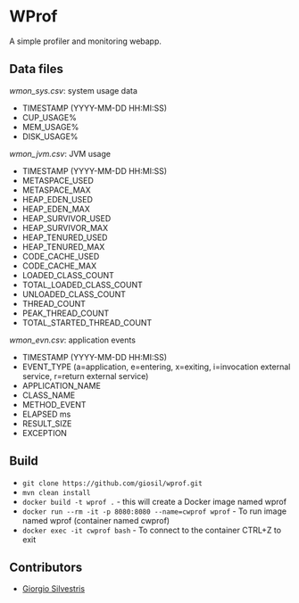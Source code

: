 # WProf

A simple profiler and monitoring webapp.

## Data files

*wmon_sys.csv*: system usage data

- TIMESTAMP (YYYY-MM-DD HH:MI:SS)
- CUP_USAGE%
- MEM_USAGE%
- DISK_USAGE%

*wmon_jvm.csv*: JVM usage

- TIMESTAMP (YYYY-MM-DD HH:MI:SS)
- METASPACE_USED
- METASPACE_MAX
- HEAP_EDEN_USED
- HEAP_EDEN_MAX
- HEAP_SURVIVOR_USED
- HEAP_SURVIVOR_MAX
- HEAP_TENURED_USED
- HEAP_TENURED_MAX
- CODE_CACHE_USED
- CODE_CACHE_MAX
- LOADED_CLASS_COUNT
- TOTAL_LOADED_CLASS_COUNT
- UNLOADED_CLASS_COUNT
- THREAD_COUNT
- PEAK_THREAD_COUNT
- TOTAL_STARTED_THREAD_COUNT

*wmon_evn.csv*: application events

- TIMESTAMP (YYYY-MM-DD HH:MI:SS)
- EVENT_TYPE (a=application, e=entering, x=exiting, i=invocation external service, r=return external service)
- APPLICATION_NAME
- CLASS_NAME
- METHOD_EVENT
- ELAPSED ms
- RESULT_SIZE
- EXCEPTION

## Build

- `git clone https://github.com/giosil/wprof.git`
- `mvn clean install`
- `docker build -t wprof .` - this will create a Docker image named wprof
- `docker run --rm -it -p 8080:8080 --name=cwprof wprof` - To run image named wprof (container named cwprof)
- `docker exec -it cwprof bash` - To connect to the container CTRL+Z to exit

## Contributors

* [Giorgio Silvestris](https://github.com/giosil)
